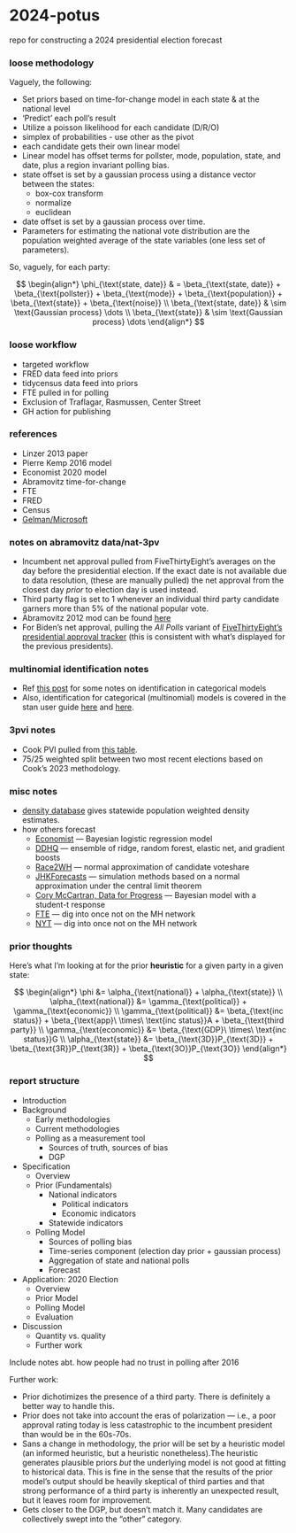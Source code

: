 
# 2024-potus

repo for constructing a 2024 presidential election forecast

### loose methodology

Vaguely, the following:

- Set priors based on time-for-change model in each state & at the
  national level
- ‘Predict’ each poll’s result
- Utilize a poisson likelihood for each candidate (D/R/O)
- simplex of probabilities - use other as the pivot
- each candidate gets their own linear model
- Linear model has offset terms for pollster, mode, population, state,
  and date, plus a region invariant polling bias.
- state offset is set by a gaussian process using a distance vector
  between the states:
  - box-cox transform
  - normalize
  - euclidean
- date offset is set by a gaussian process over time.
- Parameters for estimating the national vote distribution are the
  population weighted average of the state variables (one less set of
  parameters).

So, vaguely, for each party:

$$
\begin{align*}
\phi_{\text{state, date}} & = \beta_{\text{state, date}} + \beta_{\text{pollster}} + \beta_{\text{mode}} + \beta_{\text{population}} + \beta_{\text{state}} + \beta_{\text{noise}} \\
\beta_{\text{state, date}} & \sim \text{Gaussian process} \dots \\
\beta_{\text{state}} & \sim \text{Gaussian process} \dots
\end{align*}
$$

### loose workflow

- targeted workflow
- FRED data feed into priors
- tidycensus data feed into priors
- FTE pulled in for polling
- Exclusion of Traflagar, Rasmussen, Center Street
- GH action for publishing

### references

- Linzer 2013 paper
- Pierre Kemp 2016 model
- Economist 2020 model
- Abramovitz time-for-change
- FTE
- FRED
- Census
- [Gelman/Microsoft](https://www.microsoft.com/en-us/research/wp-content/uploads/2016/04/forecasting-with-nonrepresentative-polls.pdf)

### notes on abramovitz data/nat-3pv

- Incumbent net approval pulled from FiveThirtyEight’s averages on the
  day before the presidential election. If the exact date is not
  available due to data resolution, (these are manually pulled) the net
  approval from the closest day *prior* to election day is used instead.
- Third party flag is set to 1 whenever an individual third party
  candidate garners more than 5% of the national popular vote.
- Abramovitz 2012 mod can be found
  [here](https://www.washingtonpost.com/blogs/ezra-klein/files/2012/08/abramowitz.pdf)
- For Biden’s net approval, pulling the *All Polls* variant of
  [FiveThirtyEight’s presidential approval
  tracker](https://projects.fivethirtyeight.com/biden-approval-rating/?cid=rrpromo)
  (this is consistent with what’s displayed for the previous
  presidents).

### multinomial identification notes

- Ref [this
  post](https://eleafeit.com/posts/2021-05-23-parameterization-of-multinomial-logit-models-in-stan/)
  for some notes on identification in categorical models
- Also, identification for categorical (multinomial) models is covered
  in the stan user guide
  [here](https://mc-stan.org/docs/stan-users-guide/multi-logit.html) and
  [here](https://mc-stan.org/docs/stan-users-guide/parameterizing-centered-vectors.html).

### 3pvi notes

- Cook PVI pulled from [this
  table](https://www.cookpolitical.com/cook-pvi/2022-partisan-voting-index/state-map-and-list).
- 75/25 weighted split between two most recent elections based on Cook’s
  2023 methodology.

### misc notes

- [density database](https://densitydb.github.io/) gives statewide
  population weighted density estimates.
- how others forecast
  - [Economist](https://github.com/TheEconomist/us-potus-model/tree/master)
    — Bayesian logistic regression model
  - [DDHQ](https://forecast.decisiondeskhq.com/methodology) — ensemble
    of ridge, random forest, elastic net, and gradient boosts
  - [Race2WH](https://twitter.com/loganr2wh/status/1575673680364859392)
    — normal approximation of candidate voteshare
  - [JHKForecasts](https://projects.jhkforecasts.com/presidential-forecast/forecast_methodology)
    — simulation methods based on a normal approximation under the
    central limit theorem
  - [Cory McCartran, Data for
    Progress](https://github.com/CoryMcCartan/midterms-22) — Bayesian
    model with a student-t response
  - [FTE](https://fivethirtyeight.com/features/how-fivethirtyeights-2020-presidential-forecast-works-and-whats-different-because-of-covid-19/)
    — dig into once not on the MH network
  - [NYT](https://www.nytimes.com/interactive/2016/upshot/presidential-polls-forecast.html)
    — dig into once not on the MH network

### prior thoughts

Here’s what I’m looking at for the prior **heuristic** for a given party
in a given state:

$$
\begin{align*}
\phi &= \alpha_{\text{national}} + \alpha_{\text{state}} \\
\alpha_{\text{national}} &= \gamma_{\text{political}} + \gamma_{\text{economic}} \\
\gamma_{\text{political}} &= \beta_{\text{inc status}} + \beta_{\text{app}\ \times\ \text{inc status}}A + \beta_{\text{third party}} \\
\gamma_{\text{economic}} &= \beta_{\text{GDP}\ \times\ \text{inc status}}G \\
\alpha_{\text{state}} &= \beta_{\text{3D}}P_{\text{3D}} + \beta_{\text{3R}}P_{\text{3R}} + \beta_{\text{3O}}P_{\text{3O}}
\end{align*}
$$

### report structure

- Introduction
- Background
  - Early methodologies
  - Current methodologies
  - Polling as a measurement tool
    - Sources of truth, sources of bias
    - DGP
- Specification
  - Overview
  - Prior (Fundamentals)
    - National indicators
      - Political indicators
      - Economic indicators
    - Statewide indicators
  - Polling Model
    - Sources of polling bias
    - Time-series component (election day prior + gaussian process)
    - Aggregation of state and national polls
    - Forecast
- Application: 2020 Election
  - Overview
  - Prior Model
  - Polling Model
  - Evaluation
- Discussion
  - Quantity vs. quality
  - Further work

Include notes abt. how people had no trust in polling after 2016

Further work:

- Prior dichotimizes the presence of a third party. There is definitely
  a better way to handle this.
- Prior does not take into account the eras of polarization — i.e., a
  poor approval rating today is less catastrophic to the incumbent
  president than would be in the 60s-70s.
- Sans a change in methodology, the prior will be set by a heuristic
  model (an informed heuristic, but a heuristic nonetheless).The
  heuristic generates plausible priors *but* the underlying model is not
  good at fitting to historical data. This is fine in the sense that the
  results of the prior model’s output should be heavily skeptical of
  third parties and that strong performance of a third party is
  inherently an unexpected result, but it leaves room for improvement.
- Gets closer to the DGP, but doesn’t match it. Many candidates are
  collectively swept into the “other” category.
